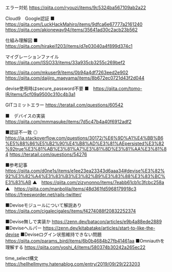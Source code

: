 エラー対処
https://qiita.com/ryouzi/items/9c5324ba567109ab2a22

Cloud9　Google認証
■　https://qiita.com/LuckHackMahiro/items/9dfca6e67777a2161240
https://qiita.com/akioneway94/items/35641ad30c2acb23b562

仕組み理解図
■　https://qiita.com/hirakei1203/items/d7e03040a4f899d374c1

マイグレーションファイル
https://qiita.com/ISSO33/items/33a935cb3255c269bef2

https://qiita.com/mkuser9/items/0b94a4df7263eed2e902
https://qiita.com/daijiro_maeyama/items/8b672ec0721d43f2d044

devise使用時はsecure_password不要
■　https://qiita.com/tomo-IR/items/5cf09a9500c310c4b3a1

GITコミットエラー
https://teratail.com/questions/60542

■　デバイスの実装
https://qiita.com/mmmasuke/items/7d5c47b4a40f6912adf2

■認証不一致
◎　https://ja.stackoverflow.com/questions/30172/%E6%9D%A1%E4%BB%B6%E5%88%86%E5%B2%90%E4%B8%AD%E3%81%AEpersisted%E3%82%92true%E3%81%AB%E3%81%A7%E3%81%8D%E3%81%AA%E3%81%84
https://teratail.com/questions/54276

■参考記事
https://qiita.com/d0ne1s/items/e1ee23ea23343d6aaa34#devise%E3%82%92%E3%82%A4%E3%83%B3%E3%82%B9%E3%83%88%E3%83%BC%E3%83%AB
▲　https://qiita.com/zizynonno/items/7eabb61cb1c3fcbc258a
▲　https://qiita.com/manbolila/items/48d361fd5968179918c3
https://freesworder.net/rails-twitter/

■Deviseモジュールについて解説あり
https://qiita.com/cigalecigales/items/f4274088f20832252374

■Devise無しで実装か
https://zenn.dev/batacon/articles/e9b4a88ede2889
■Deviseヘルパー
https://zenn.dev/kitabatake/articles/start-to-like-the-devise
■Deviseログイン状態維持できない問題
https://qiita.com/params_bird/items/6b0b4684b27fb41461aa
■Omniauthを理解する
https://qiita.com/yoshi_4/items/580374b30242a265ec22

time_select構文
https://hellhellmymy.hatenablog.com/entry/2019/09/29/223203